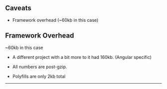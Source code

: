 ## Caveats

- Framework overhead (~60kb in this case)

## Framework Overhead

~60kb in this case

<div class="notes">

- A different project with a bit more to it had 160kb. (Angular specific)

- All numbers are post-gzip.

- Polyfills are only 2kb total

</div>

---
